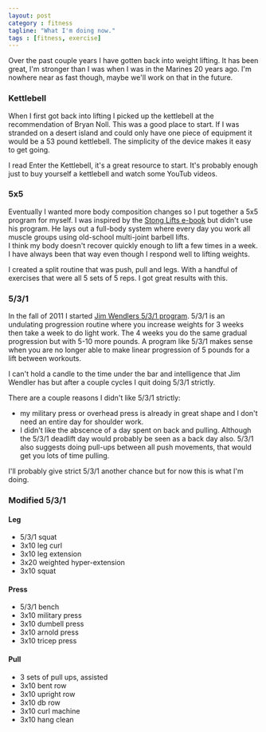 ```yaml
---
layout: post
category : fitness
tagline: "What I'm doing now."
tags : [fitness, exercise]
---
```


Over the past couple years I have gotten back into weight lifting.  It has
been great, I'm stronger than I was when I was in the Marines 20 years ago.
I'm nowhere near as fast though, maybe we'll work on that in the future.

### Kettlebell ###
When I first got back into lifting I picked up the kettlebell at the 
recommendation of Bryan Noll.  This was a good place to start.  If I was
stranded on a desert island and could only have one piece of equipment it
would be a 53 pound kettlebell.  The simplicity of the device makes it
easy to get going.

I read Enter the Kettlebell, it's a great resource to start.  It's probably
enough just to buy yourself a kettlebell and watch some YouTub videos.

### 5x5 ###
Eventually I wanted more body composition changes so I put together a
5x5 program for myself.  I was inspired by the [Stong Lifts e-book](http://stronglifts.com/)
but didn't use his program.  He lays out a full-body system where every
day you work all muscle groups using old-school multi-joint barbell lifts.  
I think my body doesn't recover quickly 
enough to lift a few times in a week.  I have always been that way even
though I respond well to lifting weights.

I created a split routine that was push, pull and legs.  With a handful
of exercises that were all 5 sets of 5 reps.  I got great results with this.

### 5/3/1 ###
In the fall of 2011 I started [Jim Wendlers 5/3/1 program](http://www.jimwendler.com/).
5/3/1 is an undulating progression routine where you increase weights for 3 weeks
then take a week to do light work.  The 4 weeks you do the same gradual progression
but with 5-10 more pounds.  A program like 5/3/1 makes sense when you are no 
longer able to make linear progression of 5 pounds for a lift between workouts.

I can't hold a candle to the time under the bar and intelligence that Jim Wendler
has but after a couple cycles I quit doing 5/3/1 strictly.

There are a couple reasons I didn't like 5/3/1 strictly:
* my military press or overhead press is already in great shape and I don't need 
  an entire day for shoulder work.
* I didn't like the abscence of a day spent on back and pulling.  Although the
  5/3/1 deadlift day would probably be seen as a back day also.  5/3/1 also suggests
  doing pull-ups between all push movements, that would get you lots of time pulling.

I'll probably give strict 5/3/1 another chance but for now this is what I'm doing.

### Modified 5/3/1 ###
#### Leg ####
* 5/3/1 squat
* 3x10 leg curl
* 3x10 leg extension
* 3x20 weighted hyper-extension
* 3x10 squat 

#### Press ####
* 5/3/1 bench
* 3x10 military press
* 3x10 dumbell press
* 3x10 arnold press
* 3x10 tricep press

#### Pull ####
* 3 sets of pull ups, assisted
* 3x10 bent row
* 3x10 upright row
* 3x10 db row
* 3x10 curl machine
* 3x10 hang clean

<!--include:disqus.htm-->
